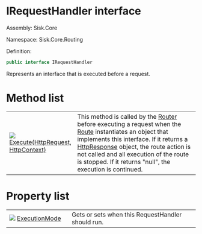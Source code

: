 <!--

Copyrights 2023 Sisk Framework - CypherPotato
Published under MIT license

!!! DO NOT EDIT THIS FILE !!!
This file was generated by a tool in the Sisk package. To edit the information in this documentation,
edit the XML documentation present in the Sisk source code.

-->

# IRequestHandler interface
Assembly: Sisk.Core

Namespace: Sisk.Core.Routing

Definition:

```cs
public interface IRequestHandler
```

Represents an interface that is executed before a request.


# Method list

<table>
    <tbody>
<tr>
    <td style="width: 33%">
        <img class="icon" src="/assets/img/icons/method.svg">
        <a href="/spec/Sisk.Core.Routing.IRequestHandler.Execute(HttpRequest-HttpContext).md">
            Execute(HttpRequest, HttpContext)
        </a>
    </td>
    <td>
        This method is called by the <a href="/spec/Sisk.Core.Routing.Router.md">Router</a> before executing a request when the <a href="/spec/Sisk.Core.Routing.Route.md">Route</a> instantiates an object that implements this interface. If it returns a <a href="/spec/Sisk.Core.Http.HttpResponse.md">HttpResponse</a> object, the route action is not called and all execution of the route is stopped. If it returns "null", the execution is continued.
    </td>
</tr>
    </tbody>
</table>

# Property list

<table>
    <tbody>
<tr>
    <td style="width: 33%">
        <img class="icon" src="/assets/img/icons/property.svg">
        <a href="/spec/Sisk.Core.Routing.IRequestHandler.ExecutionMode.md">
            ExecutionMode
        </a>
    </td>
    <td>
        Gets or sets when this RequestHandler should run.
    </td>
</tr>
    </tbody>
</table>
